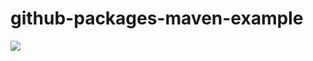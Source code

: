 # github-packages-maven-example

[![](https://github.com/backpaper0/github-packages-maven-example/workflows/Java%20CI%20with%20Maven/badge.svg)](https://github.com/backpaper0/github-packages-maven-example/actions?query=workflow%3A%22Java+CI+with+Maven%22)

